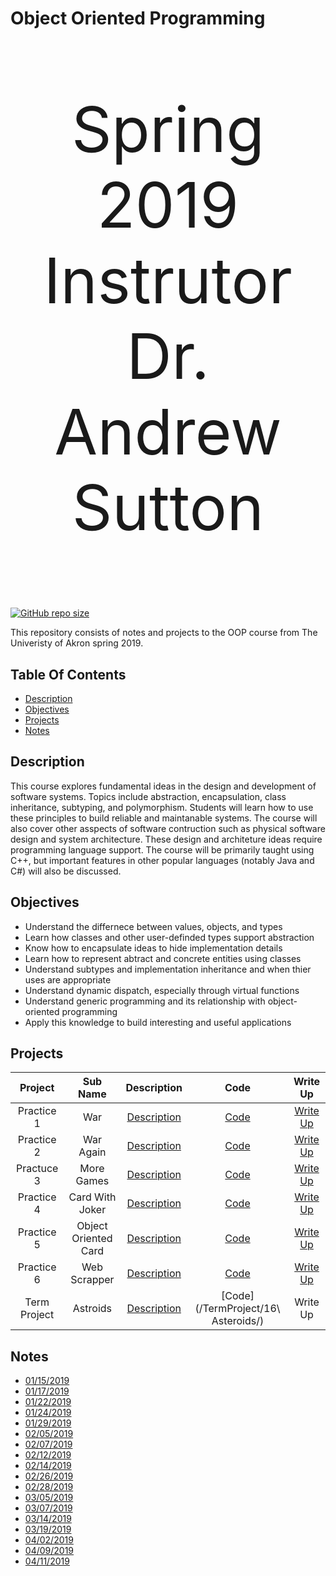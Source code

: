# Object Oriented Programming
<p align="center" style="font-size : 100px;"> 
   Spring 2019</br>
   Instrutor</br>
   Dr. Andrew Sutton
</p>

[![GitHub repo size](https://img.shields.io/github/repo-size/DanieTlLouis/ObjectOrientedProgramming_Spring2019)](https://github.com/DanieTlLouis/ObjectOrientedProgramming_Spring2019/archive/master.zip)

This repository consists of notes and projects to the OOP course from The Univeristy of Akron spring 2019. 

## Table Of Contents
* [Description](#description)
* [Objectives](#objectives)
* [Projects](#projects)
* [Notes](#notes) 

## Description
This course explores fundamental ideas in the design and development of software systems. Topics include abstraction, encapsulation, class inheritance, subtyping, and polymorphism. Students will learn how to use these principles to build reliable and maintanable systems. The course will also cover other asspects of software contruction such as physical software design and system architecture. 
These design and architeture ideas require programming language support. The course will be primarily taught using C++, but important features in other popular languages (notably Java and C#) will also be discussed. 

## Objectives 
* Understand the differnece between values, objects, and types
* Learn how classes and other user-definded types support abstraction
* Know how to encapsulate ideas to hide implementation details
* Learn how to represent abtract and concrete entities using classes
* Understand subtypes and implementation inheritance and when thier uses are appropriate
* Understand dynamic dispatch, especially through virtual functions 
* Understand generic programming and its relationship with object-oriented programming 
* Apply this knowledge to build interesting and useful applications 

## Projects
|  Project     | Sub Name             | Description                           | Code                               | Write Up                                       |
|:------------:|:--------------------:|:-------------------------------------:|:----------------------------------:|:----------------------------------------------:| 
|  Practice 1  | War                  | [Description](/Practice1/ReadMe.md)   | [Code](/Practice1/Code/)           | [Write Up](/Practice1/PracticeOne_WriteUp.md)  | 
|  Practice 2  | War Again            | [Description](/Practice2/ReadMe.md)   | [Code](/Practice2/Code/)           | [Write Up](/Practice2/PracticeTwo_WriteUp.md)  |
|  Practuce 3  | More Games           | [Description](/Practice3/ReadMe.md)   | [Code](/Practice3/Code/)           | [Write Up](/Practice3/PracticeThree_WriteUp.md)|
|  Practice 4  | Card With Joker      | [Description](/Practice4/ReadMe.md)   | [Code](/Practice4/Code/)           | [Write Up](/Practice4/PracticeFour_WriteUp.md) |
|  Practice 5  | Object Oriented Card | [Description](/Practice5/ReadMe.md)   | [Code](/Practice5/Code/)           | [Write Up](/Practice5/PracticeFive_WriteUp.md) |
|  Practice 6  | Web Scrapper         | [Description](/Practice6/ReadMe.md)   | [Code](/Practice6/Code/)           | [Write Up](/Practice6/PracticeSix_WriteUp.md)  |
| Term Project | Astroids             | [Description](/TermProject/ReadMe.md) | [Code](/TermProject/16\ Asteroids/) | Write Up |

## Notes
* [01/15/2019](/Notes/01_15_2019.pdf)
* [01/17/2019](/Notes/01_17_2019.pdf)
* [01/22/2019](/Notes/01_22_2019.pdf)
* [01/24/2019](/Notes/01_24_2019.pdf)
* [01/29/2019](/Notes/01_29_2019.pdf)
* [02/05/2019](/Notes/02_05_2019.pdf)
* [02/07/2019](/Notes/02_07_2019.pdf)
* [02/12/2019](/Notes/02_12_2019.pdf)
* [02/14/2019](/Notes/02_14_2019.pdf)
* [02/26/2019](/Notes/02_26_2019.md)
* [02/28/2019](/Notes/02_28_2019.md)
* [03/05/2019](/Notes/03_05_2019.md)
* [03/07/2019](/Notes/03_07_2019.md)
* [03/14/2019](/Notes/03_14_2019.md)
* [03/19/2019](/Notes/03_19_2019.md)
* [04/02/2019](/Notes/04_02_2019.pdf)
* [04/09/2019](/Notes/04_09_2019.pdf)
* [04/11/2019](/Notes/04_11_2019.pdf)
